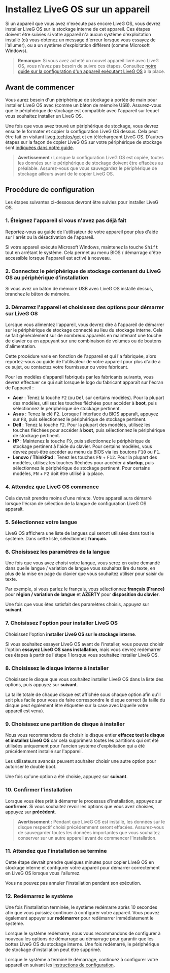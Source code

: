 # Installez LiveG OS sur un appareil
Si un appareil que vous avez n'exécute pas encore LiveG OS, vous devrez installer LiveG OS sur le stockage interne de cet appareil. Ces étapes doivent être suivies si votre appareil n'a aucun système d'exploitation installé (où vous obtenez un message d'erreur lorsque vous essayez de l'allumer), ou a un système d'exploitation différent (comme Microsoft Windows).

> **Remarque:** Si vous avez acheté un nouvel appareil livré avec LiveG OS, vous n'avez pas besoin de suivre ces étapes. Consultez [notre guide sur la configuration d'un appareil exécutant LiveG OS](setup.md) à la place.

## Avant de commencer
Vous aurez besoin d'un périphérique de stockage à portée de main pour installer LiveG OS avec (comme un bâton de mémoire USB). Assurez-vous que le périphérique de stockage est compatible avec l'appareil sur lequel vous souhaitez installer un LiveG OS.

Une fois que vous avez trouvé un périphérique de stockage, vous devrez ensuite le formater et copier la configuration LiveG OS dessus. Cela peut être fait en visitant [liveg.tech/os/get](https://liveg.tech/os/get) et en téléchargeant LiveG OS. D'autres étapes sur la façon de copier LiveG OS sur votre périphérique de stockage sont [indiquées dans notre guide](create-media.md).

> **Avertissement :** Lorsque la configuration LiveG OS est copiée, toutes les données sur le périphérique de stockage doivent être effacées au préalable. Assurez-vous que vous sauvegardez le périphérique de stockage ailleurs avant de le copier LiveG OS.

## Procédure de configuration
Les étapes suivantes ci-dessous devront être suivies pour installer LiveG OS.

### 1. Éteignez l'appareil si vous n'avez pas déjà fait
Reportez-vous au guide de l'utilisateur de votre appareil pour plus d'aide sur l'arrêt ou la désactivation de l'appareil.

Si votre appareil exécute Microsoft Windows, maintenez la touche <kbd>Shift</kbd> tout en arrêtant le système. Cela permet au menu BIOS / démarrage d'être accessible lorsque l'appareil est activé à nouveau.

### 2. Connectez le périphérique de stockage contenant du LiveG OS au périphérique d'installation
Si vous avez un bâton de mémoire USB avec LiveG OS installé dessus, branchez le bâton de mémoire.

### 3. Démarrez l'appareil et choisissez des options pour démarrer sur LiveG OS
Lorsque vous alimentez l'appareil, vous devrez dire à l'appareil de démarrer sur le périphérique de stockage connecté au lieu du stockage interne. Cela se fait généralement sur de nombreux appareils en maintenant une touche de clavier ou en appuyant sur une combinaison de volumes ou de boutons d'alimentation.

Cette procédure varie en fonction de l'appareil et qui l'a fabriquée, alors reportez-vous au guide de l'utilisateur de votre appareil pour plus d'aide à ce sujet, ou contactez votre fournisseur ou votre fabricant.

Pour les modèles d'appareil fabriqués par les fabricants suivants, vous devrez effectuer ce qui suit lorsque le logo du fabricant apparaît sur l'écran de l'appareil :

* **Acer** : Tenez la touche <kbd>F2</kbd> (ou <kbd>Del</kbd> sur certains modèles). Pour la plupart des modèles, utilisez les touches fléchées pour accéder à **boot**, puis sélectionnez le périphérique de stockage pertinent.
* **Asus** : Tenez la clé <kbd>F2</kbd>. Lorsque l'interface du BIOS apparaît, appuyez sur <kbd>F8</kbd>, puis sélectionnez le périphérique de stockage pertinent.
* **Dell** : Tenez la touche <kbd>F2</kbd>. Pour la plupart des modèles, utilisez les touches fléchées pour accéder à **boot**, puis sélectionnez le périphérique de stockage pertinent.
* **HP** : Maintenez la touche <kbd>F9</kbd>, puis sélectionnez le périphérique de stockage pertinent à l'aide du clavier. Pour certains modèles, vous devrez peut-être accéder au menu du BIOS via les boutons <kbd>F10</kbd> ou <kbd>F1</kbd>.
* **Lenovo / ThinkPad** : Tenez les touches <kbd>FN</kbd> + <kbd>F12</kbd>. Pour la plupart des modèles, utilisez les touches fléchées pour accéder à **startup**, puis sélectionnez le périphérique de stockage pertinent. Pour certains modèles, <kbd>FN</kbd> + <kbd>F2</kbd> doit être utilisé à la place.

### 4. Attendez que LiveG OS commence
Cela devrait prendre moins d'une minute. Votre appareil aura démarré lorsque l'écran de sélection de la langue de configuration LiveG OS apparaît.

### 5. Sélectionnez votre langue
LiveG OS affichera une liste de langues qui seront utilisées dans tout le système. Dans cette liste, sélectionnez **français**.

### 6. Choisissez les paramètres de la langue
Une fois que vous avez choisi votre langue, vous serez en outre demandé dans quelle langue / variation de langue vous souhaitez lire du texte, en plus de la mise en page du clavier que vous souhaitez utiliser pour saisir du texte.

Par exemple, si vous parlez le français, vous sélectionnez **français (France)** pour **région / variation de langue** et **AZERTY** pour **disposition du clavier**.

Une fois que vous êtes satisfait des paramètres choisis, appuyez sur **suivant**.

### 7. Choisissez l'option pour installer LiveG OS
Choisissez l'option **installer LiveG OS sur le stockage interne**.

Si vous souhaitez essayer LiveG OS avant de l'installer, vous pouvez choisir l'option **essayez LiveG OS sans installation**, mais vous devrez redémarrer ces étapes à partir de l'étape 1 lorsque vous souhaitez installer LiveG OS.

### 8. Choisissez le disque interne à installer
Choisissez le disque que vous souhaitez installer LiveG OS dans la liste des options, puis appuyez sur **suivant**.

La taille totale de chaque disque est affichée sous chaque option afin qu'il soit plus facile pour vous de faire correspondre le disque correct (la taille du disque peut également être étiquetée sur la case avec laquelle votre appareil est venu).

### 9. Choisissez une partition de disque à installer
Nous vous recommandons de choisir le disque entier **effacez tout le disque et installez LiveG OS** car cela supprimera toutes les partitions qui ont été utilisées uniquement pour l'ancien système d'exploitation qui a été précédemment installé sur l'appareil.

Les utilisateurs avancés peuvent souhaiter choisir une autre option pour autoriser le double boot.

Une fois qu'une option a été choisie, appuyez sur **suivant**.

### 10. Confirmer l'installation
Lorsque vous êtes prêt à démarrer le processus d'installation, appuyez sur **confirmer**. Si vous souhaitez revoir les options que vous avez choisies, appuyez sur **précédent**.

> **Avertissement :** Pendant que LiveG OS est installé, les données sur le disque respectif choisi précédemment seront effacées. Assurez-vous de sauvegarder toutes les données importantes que vous souhaitez conserver sur un autre appareil avant de commencer l'installation.

### 11. Attendez que l'installation se termine
Cette étape devrait prendre quelques minutes pour copier LiveG OS en stockage interne et configurer votre appareil pour démarrer correctement en LiveG OS lorsque vous l'allumez.

Vous ne pouvez pas annuler l'installation pendant son exécution.

### 12. Redémarrez le système
Une fois l'installation terminée, le système redémarre après 10 secondes afin que vous puissiez continuer à configurer votre appareil. Vous pouvez également appuyer sur **redémarrer** pour redémarrer immédiatement le système.

Lorsque le système redémarre, nous vous recommandons de configurer à nouveau les options de démarrage au démarrage pour garantir que les bottes LiveG OS du stockage interne. Une fois redémarré, le périphérique de stockage d'installation peut être supprimé.

Lorsque le système a terminé le démarrage, continuez à configurer votre appareil en suivant les [instructions de configuration](setup.md).